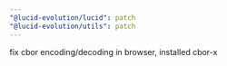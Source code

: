 ```yaml
---
"@lucid-evolution/lucid": patch
"@lucid-evolution/utils": patch
---
```


fix cbor encoding/decoding in browser, installed cbor-x
